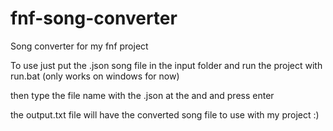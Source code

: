# fnf-song-converter
Song converter for my fnf project

To use just put the .json song file in the input folder and run the project with run.bat (only works on windows for now)

then type the file name with the .json at the and and press enter

the output.txt file will have the converted song file to use with my project :)
